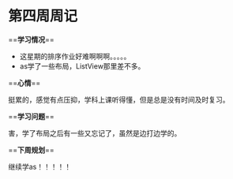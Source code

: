 # 第四周周记

==**学习情况**==

- 这星期的排序作业好难啊啊啊。。。。。
- as学了一些布局，ListView那里差不多。

==**心情**==

挺累的，感觉有点压抑，学科上课听得懂，但是总是没有时间及时复习。

==**学习问题**==

害，学了布局之后有一些又忘记了，虽然是边打边学的。

==**下周规划**==

继续学as！！！！！